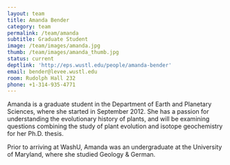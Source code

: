 ```yaml
---
layout: team
title: Amanda Bender
category: team
permalink: /team/amanda
subtitle: Graduate Student
image: /team/images/amanda.jpg
thumb: /team/images/amanda_thumb.jpg
status: current
deptlink: 'http://eps.wustl.edu/people/amanda-bender'
email: bender@levee.wustl.edu
room: Rudolph Hall 232
phone: +1-314-935-4771
---
```


Amanda is a graduate student in the Department of Earth and Planetary Sciences, where she started in September 2012. She has a passion for understanding the evolutionary history of plants, and will be examining questions combining the study of plant evolution and isotope geochemistry for her Ph.D. thesis. 

Prior to arriving at WashU, Amanda was an undergraduate at the University of Maryland, where she studied Geology & German. 